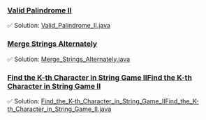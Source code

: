 ### [Valid Palindrome II](https://leetcode.com/problems/valid-palindrome-ii/description/)
✅ Solution: [Valid_Palindrome_II.java](Valid_Palindrome_II.java)

### [Merge Strings Alternately](https://leetcode.com/problems/merge-strings-alternately/description/)
✅ Solution: [Merge_Strings_Alternately.java](Merge_Strings_Alternately.java)

### [Find the K-th Character in String Game IIFind the K-th Character in String Game II](https://leetcode.com/problems/find-the-k-th-character-in-string-game-iifind-the-k-th-character-in-string-game-ii/description/)
✅ Solution: [Find_the_K-th_Character_in_String_Game_IIFind_the_K-th_Character_in_String_Game_II.java](Find_the_K-th_Character_in_String_Game_IIFind_the_K-th_Character_in_String_Game_II.java)


